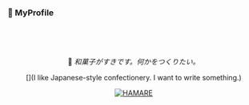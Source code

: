 ### 🔖 MyProfile

<div align="center">

&nbsp; 

&nbsp;

🍡 _和菓子がすきです。何かをつくりたい。_
  
[](I like Japanese-style confectionery. I want to write something.)

[![HAMARE](https://img.shields.io/badge/-hamare-BE1E3E?style=flat&logo=github&logoColor=white)](https://hamare.cf/)

&nbsp;

&nbsp;

</div>
